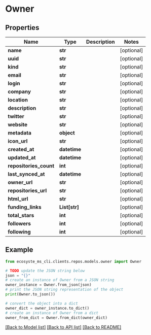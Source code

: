 # Owner


## Properties

Name | Type | Description | Notes
------------ | ------------- | ------------- | -------------
**name** | **str** |  | [optional] 
**uuid** | **str** |  | [optional] 
**kind** | **str** |  | [optional] 
**email** | **str** |  | [optional] 
**login** | **str** |  | [optional] 
**company** | **str** |  | [optional] 
**location** | **str** |  | [optional] 
**description** | **str** |  | [optional] 
**twitter** | **str** |  | [optional] 
**website** | **str** |  | [optional] 
**metadata** | **object** |  | [optional] 
**icon_url** | **str** |  | [optional] 
**created_at** | **datetime** |  | [optional] 
**updated_at** | **datetime** |  | [optional] 
**repositories_count** | **int** |  | [optional] 
**last_synced_at** | **datetime** |  | [optional] 
**owner_url** | **str** |  | [optional] 
**repositories_url** | **str** |  | [optional] 
**html_url** | **str** |  | [optional] 
**funding_links** | **List[str]** |  | [optional] 
**total_stars** | **int** |  | [optional] 
**followers** | **int** |  | [optional] 
**following** | **int** |  | [optional] 

## Example

```python
from ecosyste_ms_cli.clients.repos.models.owner import Owner

# TODO update the JSON string below
json = "{}"
# create an instance of Owner from a JSON string
owner_instance = Owner.from_json(json)
# print the JSON string representation of the object
print(Owner.to_json())

# convert the object into a dict
owner_dict = owner_instance.to_dict()
# create an instance of Owner from a dict
owner_from_dict = Owner.from_dict(owner_dict)
```
[[Back to Model list]](../README.md#documentation-for-models) [[Back to API list]](../README.md#documentation-for-api-endpoints) [[Back to README]](../README.md)



